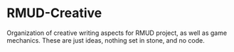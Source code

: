 RMUD-Creative
=============

Organization of creative writing aspects for RMUD project, as well as game mechanics. These are just 
ideas, nothing set in stone, and no code. 
